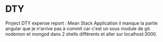 # DTY
Project DTY expense report : Mean Stack Application
il manque la partie angular que je n'arrive pas à commit car c'est un sous module de git.
nodemon et mongod dans 2 shells différents et aller sur localhost:3000.
